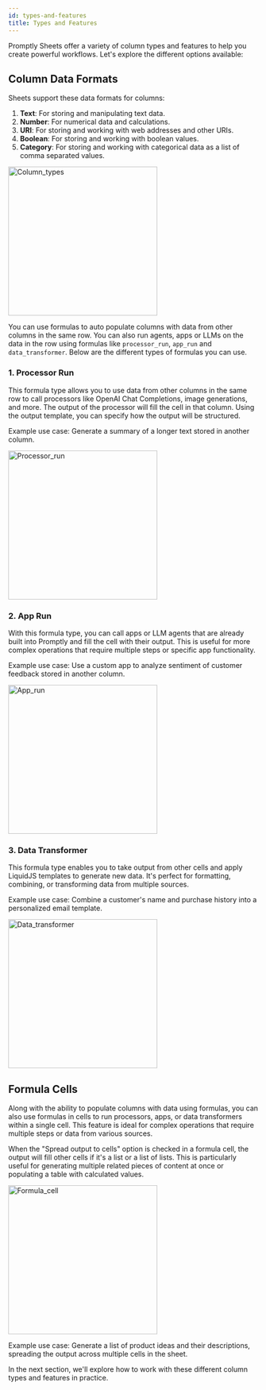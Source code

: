 ```yaml
---
id: types-and-features
title: Types and Features
---
```


Promptly Sheets offer a variety of column types and features to help you create powerful workflows. Let's explore the different options available:

## Column Data Formats

Sheets support these data formats for columns:

1. **Text**: For storing and manipulating text data.
2. **Number**: For numerical data and calculations.
3. **URI**: For storing and working with web addresses and other URIs.
4. **Boolean**: For storing and working with boolean values.
5. **Category**: For storing and working with categorical data as a list of comma separated values.

<img src="/img/ui/sheet-column-types.png" alt="Column_types" width="300px" />

You can use formulas to auto populate columns with data from other columns in the same row. You can also run agents, apps or LLMs on the data in the row using formulas like `processor_run`, `app_run` and `data_transformer`. Below are the different types of formulas you can use.

### 1. Processor Run

This formula type allows you to use data from other columns in the same row to call processors like OpenAI Chat Completions, image generations, and more. The output of the processor will fill the cell in that column. Using the output template, you can specify how the output will be structured.

Example use case: Generate a summary of a longer text stored in another column.

<img src="/img/ui/sheet-processor-run-column-type.png" alt="Processor_run" width="300px" />

### 2. App Run

With this formula type, you can call apps or LLM agents that are already built into Promptly and fill the cell with their output. This is useful for more complex operations that require multiple steps or specific app functionality.

Example use case: Use a custom app to analyze sentiment of customer feedback stored in another column.

<img src="/img/ui/sheet-app-run-column-type.png" alt="App_run" width="300px" />

### 3. Data Transformer

This formula type enables you to take output from other cells and apply LiquidJS templates to generate new data. It's perfect for formatting, combining, or transforming data from multiple sources.

Example use case: Combine a customer's name and purchase history into a personalized email template.

<img src="/img/ui/sheet-data-transformer-column-type.png" alt="Data_transformer" width="300px" />

## Formula Cells

Along with the ability to populate columns with data using formulas, you can also use formulas in cells to run processors, apps, or data transformers within a single cell. This feature is ideal for complex operations that require multiple steps or data from various sources.

When the "Spread output to cells" option is checked in a formula cell, the output will fill other cells if it's a list or a list of lists. This is particularly useful for generating multiple related pieces of content at once or populating a table with calculated values.

<img src="/img/ui/sheet-cell-formula-options.png" alt="Formula_cell" width="300px" />

Example use case: Generate a list of product ideas and their descriptions, spreading the output across multiple cells in the sheet.

In the next section, we'll explore how to work with these different column types and features in practice.